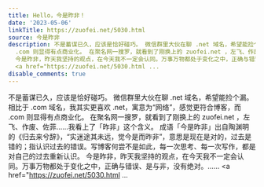 ```yaml
---
title: Hello，今是昨非！
date: '2023-05-06'
linkTitle: https://zuofei.net/5030.html
source: 今是昨非
description: 不是蓄谋已久，应该是恰好碰巧。 微信群里大伙在聊 .net 域名，希望能捡个漏。相比于 .com 域名，我其实更喜欢 .net，寓意为“网络”，感觉更符合博客，而
  .com 则显得有点商业化。 在聚名网一搜罗，就看到了刚换上的 zuofei.net ，左飞、作废、佐菲……我看上了「昨非」这个含义。 成语「今是昨非」出自陶渊明的《归去来兮辞》，“实迷途其未远，觉今是而昨非”，意思是现在是对的，过去是错的；指认识过去的错误。写博客何尝不是如此，每一次思考、每一次写作，都是对自己的过去重新认识。
  今是昨非，昨天我坚持的观点，在今天我不一定会认同。万事万物都处于变化之中，正确与错误、是与非，没有绝对。......<span class="read-more">
  <a href="https://zuofei.net/5030.html ...
disable_comments: true
---
```

不是蓄谋已久，应该是恰好碰巧。 微信群里大伙在聊 .net 域名，希望能捡个漏。相比于 .com 域名，我其实更喜欢 .net，寓意为“网络”，感觉更符合博客，而 .com 则显得有点商业化。 在聚名网一搜罗，就看到了刚换上的 zuofei.net ，左飞、作废、佐菲……我看上了「昨非」这个含义。 成语「今是昨非」出自陶渊明的《归去来兮辞》，“实迷途其未远，觉今是而昨非”，意思是现在是对的，过去是错的；指认识过去的错误。写博客何尝不是如此，每一次思考、每一次写作，都是对自己的过去重新认识。 今是昨非，昨天我坚持的观点，在今天我不一定会认同。万事万物都处于变化之中，正确与错误、是与非，没有绝对。......<span class="read-more"> <a href="https://zuofei.net/5030.html ...